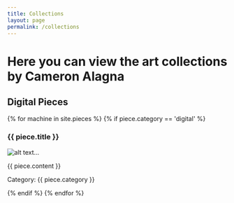```yaml
---
title: Collections
layout: page
permalink: /collections
---
```

# Here you can view the art collections by Cameron Alagna

## Digital Pieces

{% for machine in site.pieces %}
{% if piece.category == 'digital' %}
<h3>{{ piece.title }}</h3>
<p><img src="{{ piece.image }}" alt="alt text..."</p>
<p>{{ piece.content }}</p>
<p>Category: {{ piece.category }}</p>
{% endif %}
{% endfor %}